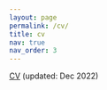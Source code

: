```yaml
---
layout: page
permalink: /cv/
title: cv
nav: true
nav_order: 3
---
```


[CV](https://drive.google.com/file/d/1-F1NjQK0naQ2jqneoMmddSj16e1dex54/preview) (updated: Dec 2022)

<object data="{{assets/pdf/ChoS_CV_Dec14_2022.pdf}}" width="1000" height="1000" type='application/pdf'/>



